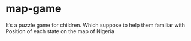 # map-game
It’s a puzzle game for children.
Which suppose to help them familiar with
Position of each state on the map of Nigeria 
